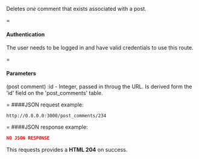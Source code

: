 <!-- --- title: DELETE /post_comments/:id -->

Deletes *one* comment that exists associated with a post.

=
#### Authentication

The user needs to be logged in and have valid credentials to use this route.

=
#### Parameters

(post comment) :id - Integer, passed in throug the URL. Is derived form the 'id' field on the 'post_comments' table.

=
####JSON request example:
```
http://0.0.0.0:3000/post_comments/234
```

=
####JSON response example:

```json
NO JSON RESPONSE
```

This requests provides a <strong>HTML 204</strong> on success.